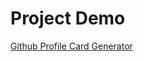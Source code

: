 
# Project Demo

[Github Profile Card Generator](https://lab.lepture.com/github-cards/#trevor-reznik/apparel|default )

